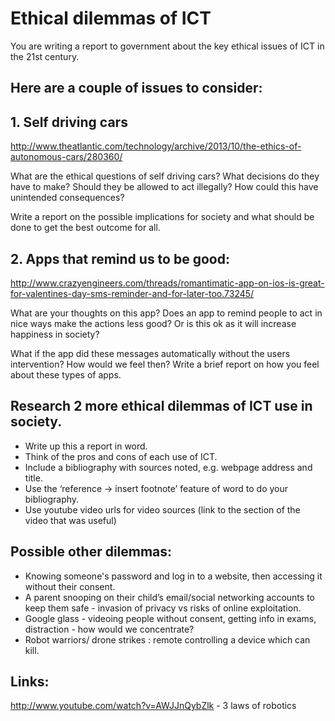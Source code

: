 
# Ethical dilemmas of ICT

You are writing a report to government about the key ethical issues of ICT in the 21st century.

## Here are a couple of issues to consider:
## 1. Self driving cars
http://www.theatlantic.com/technology/archive/2013/10/the-ethics-of-autonomous-cars/280360/

What are the ethical questions of self driving cars?  What decisions do they have to make?  Should they be allowed to act illegally?  How could this have unintended consequences?

Write a report on the possible implications for society and what should be done to get the best outcome for all.

## 2. Apps that remind us to be good:
http://www.crazyengineers.com/threads/romantimatic-app-on-ios-is-great-for-valentines-day-sms-reminder-and-for-later-too.73245/

What are your thoughts on this app?  Does an app to remind people to act in nice ways make the actions less good?  Or is this ok as it will increase happiness in society?

What if the app did these messages automatically without the users intervention? How would we feel then?
Write a brief report on how you feel about these types of apps.

## Research 2 more ethical dilemmas of ICT use in society.
* Write up this a report in word.
* Think of the pros and cons of each use of ICT.
* Include a bibliography with sources noted, e.g. webpage address and title.
* Use the ‘reference → insert footnote’ feature of word to do your bibliography.
* Use youtube video urls for video sources (link to the section of the video that was useful)

## Possible other dilemmas:
* Knowing someone's password and log in to a website, then accessing it without their consent. 
* A parent snooping on their child’s email/social networking accounts to keep them safe - invasion of privacy vs risks of online exploitation.
* Google glass - videoing people without consent, getting info in exams, distraction - how would we concentrate?
* Robot warriors/ drone strikes : remote controlling a device which can kill.

## Links: 

<http://www.youtube.com/watch?v=AWJJnQybZlk> - 3 laws of robotics
































